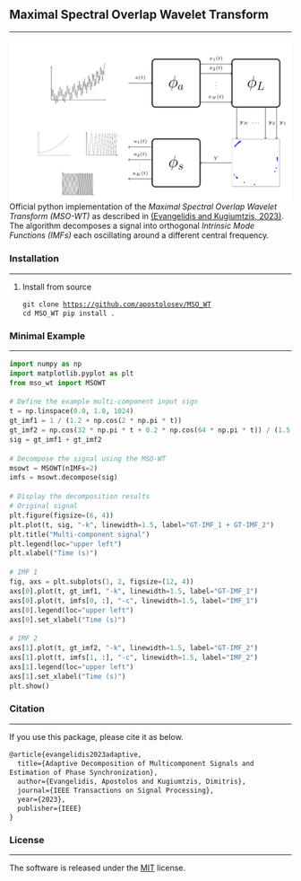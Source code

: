 ## **Maximal Spectral Overlap Wavelet Transform**

***
![](resources/mso_wt.png)
Official python implementation of the _Maximal Spectral Overlap Wavelet Transform (MSO-WT)_ 
as described in [(Evangelidis and Kugiumtzis, 2023)](https://ieeexplore.ieee.org/document/10109867). 
The algorithm decomposes a signal into orthogonal _Intrinsic Mode Functions (IMFs)_ each oscillating 
around a different central frequency. 

### Installation

***
1. Install from source <br> <pre><code>git clone https://github.com/apostolosev/MSO_WT
cd MSO_WT
pip install .</pre></code>


### Minimal Example 

***
```python
import numpy as np
import matplotlib.pyplot as plt
from mso_wt import MSOWT

# Define the example multi-component input sign
t = np.linspace(0.0, 1.0, 1024)
gt_imf1 = 1 / (1.2 + np.cos(2 * np.pi * t))
gt_imf2 = np.cos(32 * np.pi * t + 0.2 * np.cos(64 * np.pi * t)) / (1.5 + np.sin(2 * np.pi * t))
sig = gt_imf1 + gt_imf2

# Decompose the signal using the MSO-WT
msowt = MSOWT(nIMFs=2)
imfs = msowt.decompose(sig)

# Display the decomposition results
# Original signal
plt.figure(figsize=(6, 4))
plt.plot(t, sig, "-k", linewidth=1.5, label="GT-IMF_1 + GT-IMF_2")
plt.title("Multi-component signal")
plt.legend(loc="upper left")
plt.xlabel("Time (s)")

# IMF 1
fig, axs = plt.subplots(1, 2, figsize=(12, 4))
axs[0].plot(t, gt_imf1, "-k", linewidth=1.5, label="GT-IMF_1")
axs[0].plot(t, imfs[0, :], "-c", linewidth=1.5, label="IMF_1")
axs[0].legend(loc="upper left")
axs[0].set_xlabel("Time (s)")

# IMF 2
axs[1].plot(t, gt_imf2, "-k", linewidth=1.5, label="GT-IMF_2")
axs[1].plot(t, imfs[1, :], "-c", linewidth=1.5, label="IMF_2")
axs[1].legend(loc="upper left")
axs[1].set_xlabel("Time (s)")
plt.show()
```

### Citation

***
If you use this package, please cite it as below.
```
@article{evangelidis2023adaptive,
  title={Adaptive Decomposition of Multicomponent Signals and Estimation of Phase Synchronization},
  author={Evangelidis, Apostolos and Kugiumtzis, Dimitris},
  journal={IEEE Transactions on Signal Processing},
  year={2023},
  publisher={IEEE}
}
```

### License

*** 
The software is released under the [MIT](https://github.com/apostolosev/MSO_WT/blob/main/license.txt) license.
